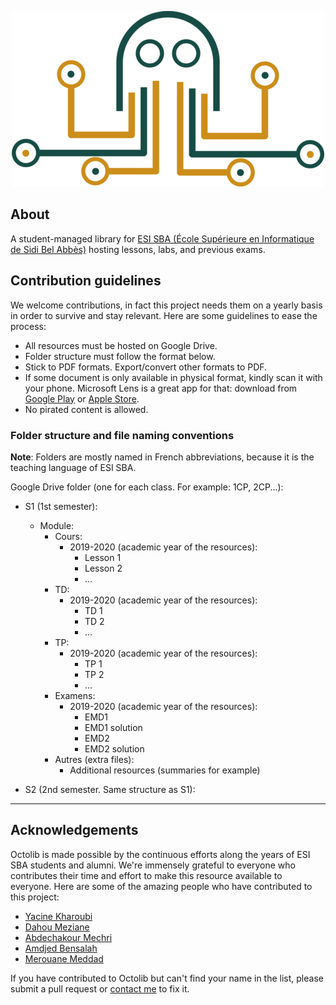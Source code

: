 <p align="center">
  <img src="/public/images/logo.png" alt="octolib logo" />
</p>

## About

A student-managed library for [ESI SBA (École Supérieure en Informatique de Sidi Bel Abbès)](https://www.esi-sba.dz/) hosting lessons, labs, and previous exams.

## Contribution guidelines

We welcome contributions, in fact this project needs them on a yearly basis in order to survive and stay relevant. Here are some guidelines to ease the process:

- All resources must be hosted on Google Drive.
- Folder structure must follow the format below.
- Stick to PDF formats. Export/convert other formats to PDF.
- If some document is only available in physical format, kindly scan it with your phone. Microsoft Lens is a great app for that: download from [Google Play](https://play.google.com/store/apps/details?id=com.microsoft.office.officelens&pcampaignid=web_share) or [Apple Store](https://apps.apple.com/us/app/microsoft-lens-pdf-scanner/id975925059).
- No pirated content is allowed.

### Folder structure and file naming conventions

**Note**: Folders are mostly named in French abbreviations, because it is the teaching language of ESI SBA.

Google Drive folder (one for each class. For example: 1CP, 2CP...):

- S1 (1st semester):

  - Module:
    - Cours:
      - 2019-2020 (academic year of the resources):
        - Lesson 1
        - Lesson 2
        - ...
    - TD:
      - 2019-2020 (academic year of the resources):
        - TD 1
        - TD 2
        - ...
    - TP:
      - 2019-2020 (academic year of the resources):
        - TP 1
        - TP 2
        - ...
    - Examens:
      - 2019-2020 (academic year of the resources):
        - EMD1
        - EMD1 solution
        - EMD2
        - EMD2 solution
    - Autres (extra files):
      - Additional resources (summaries for example)

- S2 (2nd semester. Same structure as S1):

---

## Acknowledgements

Octolib is made possible by the continuous efforts along the years of ESI SBA students and alumni. We're immensely grateful to everyone who contributes their time and effort to make this resource available to everyone. Here are some of the amazing people who have contributed to this project:

- [Yacine Kharoubi](https://github.com/Neoxs)
- [Dahou Meziane](https://github.com/dahoumeziane)
- [Abdechakour Mechri](https://www.linkedin.com/in/mechriabdechakour)
- [Amdjed Bensalah](https://www.linkedin.com/in/amdj3dax/)
- [Merouane Meddad](https://www.linkedin.com/in/merouanemeddad/)

If you have contributed to Octolib but can't find your name in the list, please submit a pull request or [contact me](https://github.com/yamanidev#connect-with-me) to fix it.

